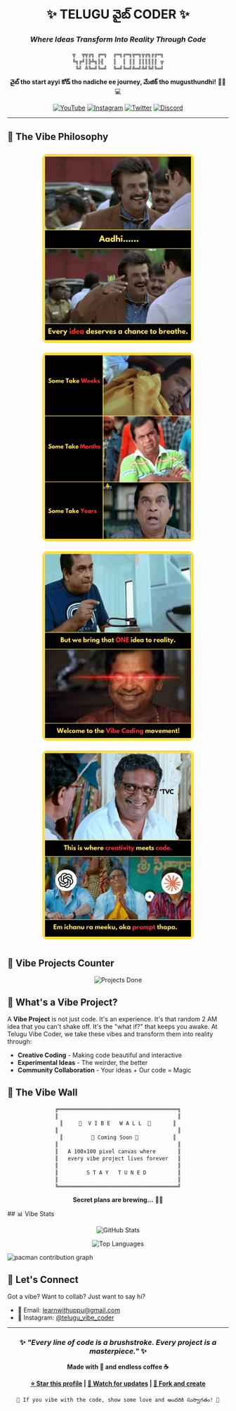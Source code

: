<div align="center">

# ✨ TELUGU వైబ్ CODER ✨

### *Where Ideas Transform Into Reality Through Code*

```ascii
╦  ╦╦╔╗ ╔═╗  ╔═╗╔═╗╦═╗╦╔╗╔╔═╗
╚╗╔╝║╠╩╗║╣   ║  ║ ║║ ║║║║║║ ╦
 ╚╝ ╩╚═╝╚═╝  ╚═╝╚═╝╩═╝╩╝╚╝╚═╝
```

**వైబ్ tho start ayyi కోడ్ tho nadiche ee journey, మేజిక్ tho mugusthundhi!** 🎨✨💻

[![YouTube](https://img.shields.io/badge/YouTube-Telugu_Vibe_Coder-red?style=for-the-badge&logo=youtube&logoColor=white)](https://www.youtube.com/@telugu_vibe_coder)
[![Instagram](https://img.shields.io/badge/Instagram-@teluguvibecoder-E4405F?style=for-the-badge&logo=instagram&logoColor=white)](https://www.instagram.com/telugu_vibe_coder/)
[![Twitter](https://img.shields.io/badge/Twitter-@teluguvibecoder-1DA1F2?style=for-the-badge&logo=twitter&logoColor=white)](YOUR_TWITTER_URL)
[![Discord](https://img.shields.io/badge/Discord-Join_Community-5865F2?style=for-the-badge&logo=discord&logoColor=white)](YOUR_DISCORD_URL)

</div>

---

## 🌊 The Vibe Philosophy

<p align="center">
  <img src="https://github.com/teluguvibecoder/teluguvibecoder/blob/main/1.png" width="340" style="margin: 10px; border: 2px solid #FFD700; border-radius: 10px;">
  <img src="https://github.com/teluguvibecoder/teluguvibecoder/blob/main/2.png" width="340" style="margin: 10px; border: 2px solid #FFD700; border-radius: 10px;">
  <img src="https://github.com/teluguvibecoder/teluguvibecoder/blob/main/3.png" width="340" style="margin: 10px; border: 2px solid #FFD700; border-radius: 10px;">
  <img src="https://github.com/teluguvibecoder/teluguvibecoder/blob/main/4.png" width="340" style="margin: 10px; border: 2px solid #FFD700; border-radius: 10px;">
</p>

## 🚀 Vibe Projects Counter

<div align="center">

![Projects Done](https://img.shields.io/badge/Projects_Completed-1-blue?style=for-the-badge&logo=github&color=0E75B6)

</div>


## 💫 What's a Vibe Project?

A **Vibe Project** is not just code. It's an experience. It's that random 2 AM idea that you can't shake off. It's the "what if?" that keeps you awake. At Telugu Vibe Coder, we take these vibes and transform them into reality through:

- **Creative Coding** - Making code beautiful and interactive
- **Experimental Ideas** - The weirder, the better
- **Community Collaboration** - Your ideas + Our code = Magic

## 🎪 The Vibe Wall

<div align="center">

```
╔══════════════════════════════════════╗
║                                      ║
║     🌌  V I B E   W A L L  🌌       ║
║                                      ║
║         🎨 Coming Soon 🎨           ║
║                                      ║
║   A 100x100 pixel canvas where       ║
║   every vibe project lives forever   ║
║                                      ║
║         S T A Y   T U N E D          ║
║                                      ║
╚══════════════════════════════════════╝
```

**Secret plans are brewing...** 🔮✨

</div>
## 📊 Vibe Stats

<div align="center">

![GitHub Stats](https://github-readme-stats.vercel.app/api?username=teluguvibecoder&show_icons=true&theme=tokyonight&hide_border=true&bg_color=0D1117&title_color=F85D7F&icon_color=F8D866)

![Top Languages](https://github-readme-stats.vercel.app/api/top-langs/?username=teluguvibecoder&layout=compact&theme=tokyonight&hide_border=true&bg_color=0D1117&title_color=F85D7F)

</div>

<picture>
  <source media="(prefers-color-scheme: dark)" srcset="https://raw.githubusercontent.com/maurodesouza/maurodesouza/output/pacman-contribution-graph-dark.svg">
  <source media="(prefers-color-scheme: light)" srcset="https://raw.githubusercontent.com/maurodesouza/maurodesouza/output/pacman-contribution-graph.svg">
  <img alt="pacman contribution graph" src="https://raw.githubusercontent.com/maurodesouza/maurodesouza/output/pacman-contribution-graph.svg">
</picture>

## 💌 Let's Connect

Got a vibe? Want to collab? Just want to say hi?

- 📧 Email: learnwithuppu@gmail.com
- 📸 Instagram: [@telugu_vibe_coder]([YOUR_INSTAGRAM_URL](https://www.instagram.com/telugu_vibe_coder/))

---

<div align="center">

### ✨ *"Every line of code is a brushstroke. Every project is a masterpiece."* ✨

**Made with 💜 and endless coffee ☕**

**[⭐ Star this profile](https://github.com/teluguvibecoder) | [🔔 Watch for updates](https://github.com/teluguvibecoder) | [🍴 Fork and create](https://github.com/teluguvibecoder)**

```
🌟 If you vibe with the code, show some love and అందరికి సుస్వాగతం! 🌟
```

</div>
